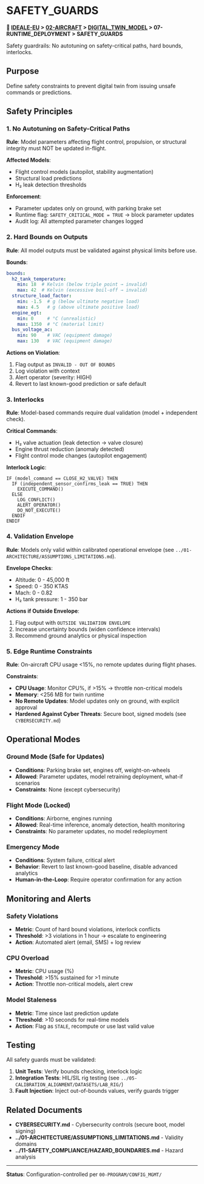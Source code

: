 # SAFETY_GUARDS

**📍 [IDEALE-EU](../../../) > [02-AIRCRAFT](../../) > [DIGITAL_TWIN_MODEL](../) > 07-RUNTIME_DEPLOYMENT > SAFETY_GUARDS**

Safety guardrails: No autotuning on safety-critical paths, hard bounds, interlocks.

## Purpose

Define safety constraints to prevent digital twin from issuing unsafe commands or predictions.

## Safety Principles

### 1. No Autotuning on Safety-Critical Paths

**Rule**: Model parameters affecting flight control, propulsion, or structural integrity must NOT be updated in-flight.

**Affected Models**:
- Flight control models (autopilot, stability augmentation)
- Structural load predictions
- H₂ leak detection thresholds

**Enforcement**:
- Parameter updates only on ground, with parking brake set
- Runtime flag: `SAFETY_CRITICAL_MODE = TRUE` → block parameter updates
- Audit log: All attempted parameter changes logged

### 2. Hard Bounds on Outputs

**Rule**: All model outputs must be validated against physical limits before use.

**Bounds**:
```yaml
bounds:
  h2_tank_temperature:
    min: 18  # Kelvin (below triple point → invalid)
    max: 42  # Kelvin (excessive boil-off → invalid)
  structure_load_factor:
    min: -1.5  # g (below ultimate negative load)
    max: 4.5   # g (above ultimate positive load)
  engine_egt:
    min: 0     # °C (unrealistic)
    max: 1350  # °C (material limit)
  bus_voltage_ac:
    min: 90    # VAC (equipment damage)
    max: 130   # VAC (equipment damage)
```

**Actions on Violation**:
1. Flag output as `INVALID - OUT OF BOUNDS`
2. Log violation with context
3. Alert operator (severity: HIGH)
4. Revert to last known-good prediction or safe default

### 3. Interlocks

**Rule**: Model-based commands require dual validation (model + independent check).

**Critical Commands**:
- H₂ valve actuation (leak detection → valve closure)
- Engine thrust reduction (anomaly detected)
- Flight control mode changes (autopilot engagement)

**Interlock Logic**:
```
IF (model_command == CLOSE_H2_VALVE) THEN
  IF (independent_sensor_confirms_leak == TRUE) THEN
    EXECUTE_COMMAND()
  ELSE
    LOG_CONFLICT()
    ALERT_OPERATOR()
    DO_NOT_EXECUTE()
  ENDIF
ENDIF
```

### 4. Validation Envelope

**Rule**: Models only valid within calibrated operational envelope (see `../01-ARCHITECTURE/ASSUMPTIONS_LIMITATIONS.md`).

**Envelope Checks**:
- Altitude: 0 - 45,000 ft
- Speed: 0 - 350 KTAS
- Mach: 0 - 0.82
- H₂ tank pressure: 1 - 350 bar

**Actions if Outside Envelope**:
1. Flag output with `OUTSIDE VALIDATION ENVELOPE`
2. Increase uncertainty bounds (widen confidence intervals)
3. Recommend ground analytics or physical inspection

### 5. Edge Runtime Constraints

**Rule**: On-aircraft CPU usage <15%, no remote updates during flight phases.

**Constraints**:
- **CPU Usage**: Monitor CPU%, if >15% → throttle non-critical models
- **Memory**: <256 MB for twin runtime
- **No Remote Updates**: Model updates only on ground, with explicit approval
- **Hardened Against Cyber Threats**: Secure boot, signed models (see `CYBERSECURITY.md`)

## Operational Modes

### Ground Mode (Safe for Updates)
- **Conditions**: Parking brake set, engines off, weight-on-wheels
- **Allowed**: Parameter updates, model retraining deployment, what-if scenarios
- **Constraints**: None (except cybersecurity)

### Flight Mode (Locked)
- **Conditions**: Airborne, engines running
- **Allowed**: Real-time inference, anomaly detection, health monitoring
- **Constraints**: No parameter updates, no model redeployment

### Emergency Mode
- **Conditions**: System failure, critical alert
- **Behavior**: Revert to last known-good baseline, disable advanced analytics
- **Human-in-the-Loop**: Require operator confirmation for any action

## Monitoring and Alerts

### Safety Violations
- **Metric**: Count of hard bound violations, interlock conflicts
- **Threshold**: >3 violations in 1 hour → escalate to engineering
- **Action**: Automated alert (email, SMS) + log review

### CPU Overload
- **Metric**: CPU usage (%)
- **Threshold**: >15% sustained for >1 minute
- **Action**: Throttle non-critical models, alert crew

### Model Staleness
- **Metric**: Time since last prediction update
- **Threshold**: >10 seconds for real-time models
- **Action**: Flag as `STALE`, recompute or use last valid value

## Testing

All safety guards must be validated:
1. **Unit Tests**: Verify bounds checking, interlock logic
2. **Integration Tests**: HIL/SIL rig testing (see `../05-CALIBRATION_ALIGNMENT/DATASETS/LAB_RIG/`)
3. **Fault Injection**: Inject out-of-bounds values, verify guards trigger

## Related Documents

- **CYBERSECURITY.md** - Cybersecurity controls (secure boot, model signing)
- **../01-ARCHITECTURE/ASSUMPTIONS_LIMITATIONS.md** - Validity domains
- **../11-SAFETY_COMPLIANCE/HAZARD_BOUNDARIES.md** - Hazard analysis

---

**Status**: Configuration-controlled per `00-PROGRAM/CONFIG_MGMT/`
